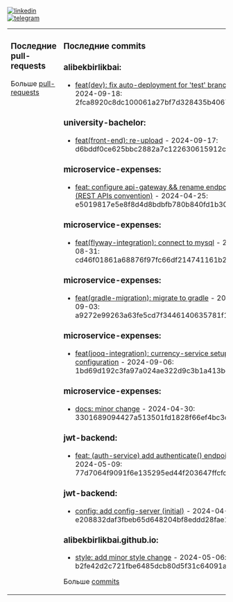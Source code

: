 [![linkedin](https://img.shields.io/badge/-Alibek_Birlikbai-161616?style=flat-square&labelColor=161616&logo=LinkedIn&logoColor=white&color=161616)](https://www.linkedin.com/in/alibek-birlikbai/)  
[![telegram](https://img.shields.io/badge/-@alibekbirlikbai-161616?style=flat-square&labelColor=161616&logo=Telegram&logoColor=white&color=161616)](https://t.me/alibekbirlikbai)


<table><tr>
<td valign="top" width="50%">

### Последние pull-requests
<!-- recent_pull_requests starts -->

<!-- recent_pull_requests ends -->
Больше [pull-requests](https://github.com/alibekbirlikbai/alibekbirlikbai/blob/main/md/pull_requests.md)

</td>


<td valign="top" width="50%">

### Последние commits
<!-- recent_commits starts -->
### alibekbirlikbai:
- [feat(dev): fix auto-deployment for 'test' branch](https://github.com/alibekbirlikbai/alibekbirlikbai/commit/2fca8920c8dc100061a27bf7d328435b4067acdb) - 2024-09-18: 2fca8920c8dc100061a27bf7d328435b4067acdb

### university-bachelor:
- [feat(front-end): re-upload](https://github.com/alibekbirlikbai/university-bachelor/commit/d6bddf0ce625bbc2882a7c122630615912c7fb81) - 2024-09-17: d6bddf0ce625bbc2882a7c122630615912c7fb81

### microservice-expenses:
- [feat: configure api-gateway && rename endpoints (REST APIs convention)](https://github.com/alibekbirlikbai/microservice-expenses/commit/e5019817e5e8f8d4d8bdbfb780b840fd1b3090ac) - 2024-04-25: e5019817e5e8f8d4d8bdbfb780b840fd1b3090ac

### microservice-expenses:
- [feat(flyway-integration): connect to mysql](https://github.com/alibekbirlikbai/microservice-expenses/commit/cd46f01861a68876f97fc66df214741161b25141) - 2024-08-31: cd46f01861a68876f97fc66df214741161b25141

### microservice-expenses:
- [feat(gradle-migration): migrate to gradle](https://github.com/alibekbirlikbai/microservice-expenses/commit/a9272e99263a63fe5cd7f3446140635781f16a2d) - 2024-09-03: a9272e99263a63fe5cd7f3446140635781f16a2d

### microservice-expenses:
- [feat(jooq-integration): currency-service setup jooq configuration](https://github.com/alibekbirlikbai/microservice-expenses/commit/1bd69d192c3fa97a024ae322d9c3b1a413bd2d33) - 2024-09-06: 1bd69d192c3fa97a024ae322d9c3b1a413bd2d33

### microservice-expenses:
- [docs: minor change](https://github.com/alibekbirlikbai/microservice-expenses/commit/3301689094427a513501fd1828f66ef4bc3dd838) - 2024-04-30: 3301689094427a513501fd1828f66ef4bc3dd838

### jwt-backend:
- [feat: (auth-service) add authenticate() endpoint](https://github.com/alibekbirlikbai/jwt-backend/commit/77d7064f9091f6e135295ed44f203647ffcfdb84) - 2024-05-09: 77d7064f9091f6e135295ed44f203647ffcfdb84

### jwt-backend:
- [config: add config-server (initial)](https://github.com/alibekbirlikbai/jwt-backend/commit/e208832daf3fbeb65d648204bf8eddd28fae1d48) - 2024-04-28: e208832daf3fbeb65d648204bf8eddd28fae1d48

### alibekbirlikbai.github.io:
- [style: add minor style change](https://github.com/alibekbirlikbai/alibekbirlikbai.github.io/commit/b2fe42d2c721fbe6485dcb80d5f31c64091a34ea) - 2024-05-06: b2fe42d2c721fbe6485dcb80d5f31c64091a34ea
<!-- recent_commits ends -->
Больше [commits](https://github.com/alibekbirlikbai/alibekbirlikbai/blob/main/md/commits.md)

</td>

</tr></table>
